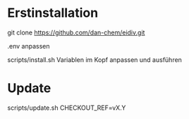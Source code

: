 # Erstinstallation

git clone https://github.com/dan-chem/eidiv.git

.env anpassen

scripts/install.sh Variablen im Kopf anpassen und ausführen


# Update

scripts/update.sh CHECKOUT_REF=vX.Y

